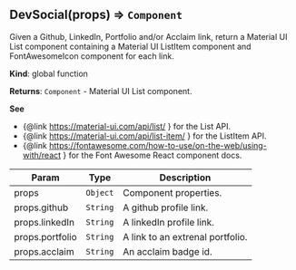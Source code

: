 <a name="DevSocial"></a>

## DevSocial(props) ⇒ <code>Component</code>
Given a Github, LinkedIn, Portfolio and/or Acclaim link, return a Material UI List component containing
a Material UI ListItem component and FontAwesomeIcon component for each link.

**Kind**: global function

**Returns**: <code>Component</code> - Material UI List component.

**See**

- {@link https://material-ui.com/api/list/ } for the List API.
- {@link https://material-ui.com/api/list-item/ } for the ListItem API.
- {@link https://fontawesome.com/how-to-use/on-the-web/using-with/react } for the Font Awesome React component docs.


| Param | Type | Description |
| --- | --- | --- |
| props | <code>Object</code> | Component properties. |
| props.github | <code>String</code> | A github profile link. |
| props.linkedIn | <code>String</code> | A linkedIn profile link. |
| props.portfolio | <code>String</code> | A link to an extrenal portfolio. |
| props.acclaim | <code>String</code> | An acclaim badge id. |